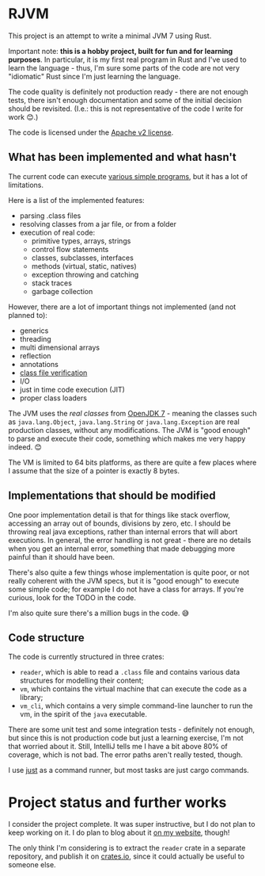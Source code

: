 # RJVM

This project is an attempt to write a minimal JVM 7 using Rust.

Important note: **this is a hobby project, built for fun and for learning purposes**. In particular, it is my first real
program in Rust and I've used to learn the language - thus, I'm sure some parts of the code are not very "idiomatic"
Rust since I'm just learning the language.

The code quality is definitely not production ready - there are not enough tests, there isn't enough documentation and
some of the initial decision should be revisited. (I.e.: this is not representative of the code I write for work 😊.)

The code is licensed under the [Apache v2 license](./LICENSE).

## What has been implemented and what hasn't

The current code can execute [various simple programs](./vm/tests/resources/rjvm), but it has a lot of limitations.

Here is a list of the implemented features:

- parsing .class files
- resolving classes from a jar file, or from a folder
- execution of real code:
    - primitive types, arrays, strings
    - control flow statements
    - classes, subclasses, interfaces
    - methods (virtual, static, natives)
    - exception throwing and catching
    - stack traces
    - garbage collection

However, there are a lot of important things not implemented (and not planned to):

- generics
- threading
- multi dimensional arrays
- reflection
- annotations
- [class file verification](https://docs.oracle.com/javase/specs/jvms/se7/html/jvms-4.html#jvms-4.10)
- I/O
- just in time code execution (JIT)
- proper class loaders

The JVM uses the _real classes_ from [OpenJDK 7](https://jdk.java.net/java-se-ri/7) - meaning the classes such as
`java.lang.Object`, `java.lang.String` or `java.lang.Exception` are real production classes, without any modifications.
The JVM is "good enough" to parse and execute their code, something which makes me very happy indeed. 😊

The VM is limited to 64 bits platforms, as there are quite a few places where I assume that the size of a pointer
is exactly 8 bytes.

## Implementations that should be modified

One poor implementation detail is that for things like stack overflow, accessing an array out of bounds, divisions by
zero, etc. I should be throwing real java exceptions, rather than internal errors that will abort executions.
In general, the error handling is not great - there are no details when you get an internal error, something that made
debugging more painful than it should have been.

There's also quite a few things whose implementation is quite poor, or not really coherent with the JVM specs,
but it is "good enough" to execute some simple code; for example I do not have a class for arrays. If you're curious,
look for the TODO in the code.

I'm also quite sure there's a million bugs in the code. 😅

## Code structure

The code is currently structured in three crates:

- `reader`, which is able to read a `.class` file and contains various data structures for modelling their content;
- `vm`, which contains the virtual machine that can execute the code as a library;
- `vm_cli`, which contains a very simple command-line launcher to run the vm, in the spirit of the `java` executable.

There are some unit test and some integration tests - definitely not enough, but since this is not production code but
just a learning exercise, I'm not that worried about it. Still, IntelliJ tells me I have a bit above 80% of coverage,
which is not bad. The error paths aren't really tested, though.

I use [just](https://github.com/casey/just) as a command runner, but most tasks are just cargo commands.

# Project status and further works

I consider the project complete. It was super instructive, but I do not plan to keep working on it. I do plan to blog
about it [on my website](https://andreabergia.com), though!

The only think I'm considering is to extract the `reader` crate in a separate repository, and publish it on
[crates.io](https://crates.io/), since it could actually be useful to someone else.
